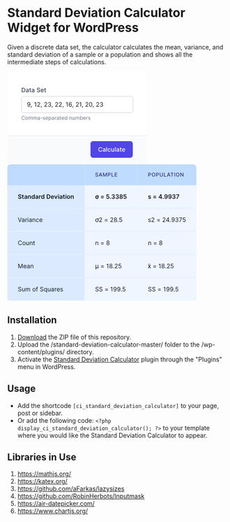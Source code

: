 # Standard Deviation Calculator Widget for WordPress

Given a discrete data set, the calculator calculates the mean, variance, and standard deviation of a sample or a population and shows all the intermediate steps of calculations.

![Standard Deviation Calculator Input Form](/assets/images/screenshot-1.png "Standard Deviation Calculator Input Form")
![Standard Deviation Calculator Calculation Results](/assets/images/screenshot-2.png "Standard Deviation Calculator Calculation Results")

## Installation

1. [Download](https://github.com/pub-calculator-io/age-calculator/archive/refs/heads/master.zip) the ZIP file of this repository.
2. Upload the /standard-deviation-calculator-master/ folder to the /wp-content/plugins/ directory.
3. Activate the [Standard Deviation Calculator](https://www.calculator.io/standard-deviation-calculator/ "Standard Deviation Calculator Homepage") plugin through the "Plugins" menu in WordPress.

## Usage
* Add the shortcode `[ci_standard_deviation_calculator]` to your page, post or sidebar.
* Or add the following code: `<?php display_ci_standard_deviation_calculator(); ?>` to your template where you would like the Standard Deviation Calculator to appear.

## Libraries in Use
1. https://mathjs.org/
2. https://katex.org/
3. https://github.com/aFarkas/lazysizes
4. https://github.com/RobinHerbots/Inputmask
5. https://air-datepicker.com/
6. https://www.chartjs.org/
